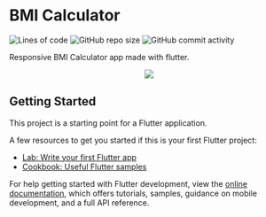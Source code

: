 # BMI Calculator
![Lines of code](https://img.shields.io/tokei/lines/github/momcilovicluka/bmi-calculator)
![GitHub repo size](https://img.shields.io/github/repo-size/momcilovicluka/bmi-calculator)
![GitHub commit activity](https://img.shields.io/github/commit-activity/w/momcilovicluka/bmi-calculator)

Responsive BMI Calculator app made with flutter.

<p align="center">
  <img src="https://user-images.githubusercontent.com/68912857/182033208-cf7d9745-23d0-471f-bd8d-071d5463e1ff.gif" />
</p>

## Getting Started

This project is a starting point for a Flutter application.

A few resources to get you started if this is your first Flutter project:

- [Lab: Write your first Flutter app](https://docs.flutter.dev/get-started/codelab)
- [Cookbook: Useful Flutter samples](https://docs.flutter.dev/cookbook)

For help getting started with Flutter development, view the
[online documentation](https://docs.flutter.dev/), which offers tutorials,
samples, guidance on mobile development, and a full API reference.
